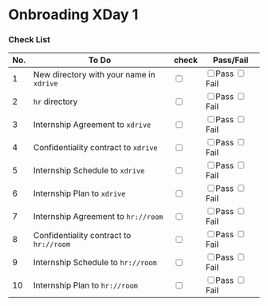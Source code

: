 # Onbroading XDay 1
### Check List
|No. |To Do | check   | Pass/Fail |
|--- |--- |---- |---- |
|1|New directory with your name in `xdrive`| <input type="checkbox"/>| <input type="checkbox">Pass  <input type="checkbox" />Fail|
|2|`hr` directory| <input type="checkbox" />| <input type="checkbox" />Pass  <input type="checkbox" />Fail | 
|3|Internship Agreement to `xdrive` | <input type="checkbox" />| <input type="checkbox" />Pass  <input type="checkbox" />Fail |
|4|Confidentiality contract to `xdrive`| <input type="checkbox" />| <input type="checkbox" />Pass  <input type="checkbox" />Fail |
|5|Internship Schedule to `xdrive`| <input type="checkbox" />| <input type="checkbox" />Pass  <input type="checkbox" />Fail | 
|6| Internship Plan to `xdrive`| <input type="checkbox" /> | <input type="checkbox" />Pass  <input type="checkbox" />Fail | 
|7|Internship Agreement to `hr://room` | <input type="checkbox" />| <input type="checkbox" />Pass  <input type="checkbox" />Fail | 
|8|Confidentiality contract to `hr://room`| <input type="checkbox" />| <input type="checkbox" />Pass  <input type="checkbox" />Fail | 
|9|Internship Schedule to `hr://room`| <input type="checkbox" />| <input type="checkbox" />Pass  <input type="checkbox" />Fail |
|10| Internship Plan to `hr://room`| <input type="checkbox" />| <input type="checkbox" />Pass  <input type="checkbox" />Fail |
<!--stackedit_data:
eyJoaXN0b3J5IjpbMzIwOTkzMzY1XX0=
-->